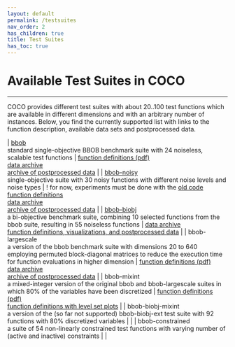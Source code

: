 ```yaml
---
layout: default
permalink: /testsuites
nav_order: 2
has_children: true
title: Test Suites
has_toc: true
---
```



# Available Test Suites in COCO

---

COCO provides different test suites with about 20..100 test functions which are available in different dimensions and with an arbitrary number of instances. Below, you find the currently supported list with links to the function description, available data sets and postprocessed data.


| [bbob](testsuites/bbob) <br /> standard single-objective BBOB benchmark suite with 24 noiseless, scalable test functions             | [function definitions (pdf)](https://numbbo.github.io/gforge/downloads/download16.00/bbobdocfunctions.pdf)<br />[data archive](https://numbbo.github.io/data-archive/bbob/)<br />[archive of postprocessed data](https://numbbo.github.io/ppdata-archive/)        |
| [bbob-noisy](testsuites/bbob-noisy)<br />single-objective suite with 30 noisy functions with different noise levels and noise types  | !  for now, experiments must be done with the [old code](oldcode/bboball15.03.tar.gz) <br/> [function definitions](https://hal.inria.fr/inria-00369466/document) <br /> [data archive](https://numbbo.github.io/data-archive/bbob-noisy/) <br /> [archive of postprocessed data](https://numbbo.github.io/ppdata-archive/) |
| [bbob-biobj](testsuites/bbob-biobj) <br /> a bi-objective benchmark suite, combining 10 selected functions from the bbob suite, resulting in 55 noiseless functions | [data archive](https://numbbo.github.io/data-archive/bbob-biobj) <br /> [function definitions, visualizations, and postprocessed data](https://numbbo.github.io/bbob-biobj/) |
| bbob-largescale <br /> a version of the bbob benchmark suite with dimensions 20 to 640<br />employing permuted block-diagonal matrices to reduce the execution time for function evaluations in higher dimension | [function definitions (pdf)](https://arxiv.org/pdf/1903.06396.pdf) <br /> [data archive](https://numbbo.github.io/data-archive/bbob-largescale/) <br /> [archive of postprocessed data](https://numbbo.github.io/ppdata-archive/) |
| bbob-mixint <br /> a mixed-integer version of the original bbob and bbob-largescale suites in which 80% of the variables have been discretized | [function definitions (pdf)](https://arxiv.org/pdf/1903.06396.pdf) <br /> [function definitions with level set plots](https://numbbo.github.io/gforge/preliminary-bbob-mixint-documentation/bbob-mixint-doc.pdf) |
| bbob-biobj-mixint <br /> a version of the (so far not supported) bbob-biobj-ext test suite with 92 functions with 80% discretized variables | |
| bbob-constrained <br /> a suite of 54 non-linearly constrained test functions with varying number of (active and inactive) constraints | |





<link rel="stylesheet" href="{{ '/assets/css/custom.css' | relative_url }}"/>
